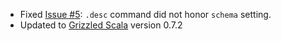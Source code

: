 * Fixed [Issue #5][issue-5]: `.desc` command did not honor `schema` setting.
* Updated to [Grizzled Scala][] version 0.7.2

[issue-5]: http://github.com/bmc/sqlshell/issues#issue/5
[SBT]: http://code.google.com/p/simple-build-tool
[Grizzled Scala]: http://bmc.github.com/grizzled-scala/
